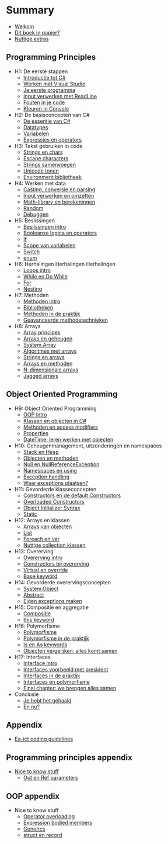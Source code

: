 # Summary

* [Welkom](BookOnly/intro.md)
* [Dit boek in papier?](papier.md)
* [Nuttige extras](_intro/nuttigeextras.md)

##  Programming Principles

* H1: De eerste stappen
  * [Introductie tot C#](0_intro/0_intrototcs.md)
  * [Werken met Visual Studio](0_intro/1_werkenmetvs.md) 
  * [Je eerste programma](0_intro/2_firstprogram.md)
  * [Input verwerken met ReadLine](0_intro/3_console.md)
  * [Fouten in je code](0_intro/4_fouten.md)
  * [Kleuren in Console](0_intro/5_kleuren.md)
* H2: De basisconcepten van C#
  * [De essentie van C#](1_csharpbasics/0_csharpessentials.md)
  * [Datatypes](1_csharpbasics/1_datatypes.md)
  * [Variabelen](1_csharpbasics/1b_variabelen.md)
  * [Expressies en operators](1_csharpbasics/2_expressies.md)
* H3: Tekst gebruiken in code
  * [Strings en chars](2_tekst/5_chars_strings.md)
  * [Escape characters](2_tekst/escapechars.md)
  * [Strings samenvoegen](2_tekst/6_stringInterpolation.md)
  * [Unicode tonen](2_tekst/7_unicode.md)
  * [Environment bibliotheek](2_tekst/8_environment.md) 
* H4: Werken met data
  * [Casting, conversie en parsing](3_data/4_converteren_casting.md)
  * [Input verwerken en omzetten](3_data/4b_inputconverten.md)
  * [Math-library en berekeningen](3_data/4c_math.md)
  * [Random](3_data/random.md)
  * [Debuggen](3_data/5_debuggen.md)
* H5: Beslissingen
  * [Beslissingen intro](4_beslissingen/0_beslissingen_intro.md)
  * [Booleanse logica en operators](4_beslissingen/1_logic_and_relationsoperator.md)
  * [If](4_beslissingen/0_if.md)
  * [Scope van variabelen](4_beslissingen/3_scope.md)
  * [Switch](4_beslissingen/2_switch.md)
  * [enum](4_beslissingen/enum.md)
* H6: Herhalingen Herhalingen Herhalingen
  * [Loops intro](5_herhalingen/0_loops_intro.md)
  * [While en Do While](5_herhalingen/1_while_dowhile.md)
  * [For](5_herhalingen/2_for.md)
  * [Nesting](5_herhalingen/3_nesting.md)
* H7: Methoden
  * [Methoden intro](6_methoden/0_intromethods.md)
  * [Bibliotheken](6_methoden/1_bibliotheken.md)
  * [Methoden in de praktijk](6_methoden/methodepraktijk.md)
  * [Geavanceerde methodetechnieken](6_methoden/3_advancedmethod.md)  
* H8: Arrays
  * [Array principes](7_arrays/1_ArraysBasics.md)
  * [Arrays en geheugen](7_arrays/arraysgeheugen.md)
  * [System.Array](7_arrays/systemarray.md)
  * [Algoritmes met arrays](7_arrays/algoarrays.md)
  * [Strings en arrays](7_arrays/stringarray.md)
  * [Arrays en methoden](7_arrays/3_arrays_en_methoden.md)
  * [N-dimensionale arrays](7_arrays/4_ndimensionalArrays.md)
  * [Jagged arrays](7_arrays/5_jaggedArrays.md)

## Object Oriented Programming

* H9: Object Oriented Programming
  * [OOP Intro](8_klassen/0_oop_intro.md)
  * [Klassen en objecten in C#](8_klassen/0b_oopincs.md)
  * [Methoden en access modifiers](8_klassen/0c_simpleobjects.md)
  * [Properties](8_klassen/2_properties.md)
  * [DateTime: leren werken met objecten](8_klassen/datetime.md)
* H10: Geheugenmanagement, uitzonderingen en namespaces
  * [Stack en Heap](9_meminoop/6_memorymanagement.md)
  * [Objecten en methoden](9_meminoop/6b_objectenenmethoden.md)
  * [Null en NullReferenceException](9_meminoop/nullreference.md)
  * [Namespaces en using](9_meminoop/namespaces.md)
  * [Exception handling](20_exceptions/0_exceptionhandling.md)
  * [Waar exceptions plaatsen?](20_exceptions/waarplaatsen.md)
* H11: Gevorderde klasseconcepten
  * [Constructors en de default Constructors](10_advancedklassen/1_constructors.md)
  * [Overloaded Constructors](10_advancedklassen/2_overloadedconstructor.md)
  * [Object Initializer Syntax](10_advancedklassen/2_objectinitsyntax.md)
  * [Static](10_advancedklassen/5_static.md)
* H12: Arrays en klassen
  * [Arrays van objecten](11_arraysvanklassen/7_arraysvanobj.md)
  * [List](11_arraysvanklassen/4_list.md)
  * [Foreach en var](11_arraysvanklassen/3_foreach.md)
  * [Nuttige collection klassen](11_arraysvanklassen/dict.md)
* H13: Overerving
  * [Overerving intro](12_overerving/0_overerving_intro.MD)
  * [Constructors bij overerving](12_overerving/3_constructors_inheritance.md)
  * [Virtual en override](12_overerving/1_virtual_override.md)
  * [Base keyword](12_overerving/2_base.md)
* H14: Gevorderde overervingsconcepten
  * [System.Object](13_advancedovererving/4_System_Object.md)
  * [Abstract](13_advancedovererving/5_abstract.md)
  * [Eigen exceptions maken](20_exceptions/1_eigenuitzondering.md)
* H15: Compositie en aggregatie
  * [Compositie](14_compositie/0_compositie_intro.MD)
  * [this keyword](14_compositie/this.md)
* H16: Polymorfisme
  * [Polymorfisme](15_polymorfisme/11_polymo_intro.MD)
  * [Polymorfisme in de praktijk](15_polymorfisme/polypraktijd.md)
  * [Is en As keywords](18_IsAs/1_IsAs.md)
  * [Objecten vergelijken: alles komt samen](18_IsAs/6_equals.md)
* H17: Interfaces
  * [Interface intro](16_interfaces/1_Interface_intro.MD)
  * [Interfaces voorbeeld met president](16_interfaces/presidentinterfaces.md)
  * [Interfaces in de praktijk](16_interfaces/2_InterfacesInPraktijk.md)
  * [Interfaces en polymorfisme](18_IsAs/2_Polymorfisme_Interfaces.md)
  * [Final chapter: we brengen alles samen](18_IsAs/2_Polymorfisme_Interfaces.md)
* Conclusie
  * [Je hebt het gehaald](BookOnlyOOP/conclusie.md)
  * [En nu?](ennu.md)

## Appendix

* [Ea-ict coding guidelines](B_appendix/codingguidelines.md)
  
## Programming principles appendix

* [Nice to know stuff](B_appendix/prostuff.md)
  * [Out en Ref parameters](B_appendix/2_outenref.md)

## OOP appendix

* Nice to know stuff
  * [Operator overloading](B_appendix/8_operatoroverloading.md)
  * [Expression bodied members](B_appendix/6_exprbody.md)
  * [Generics](B_appendix/generics.md)
  * [struct en record](B_appendix/struct.md)


